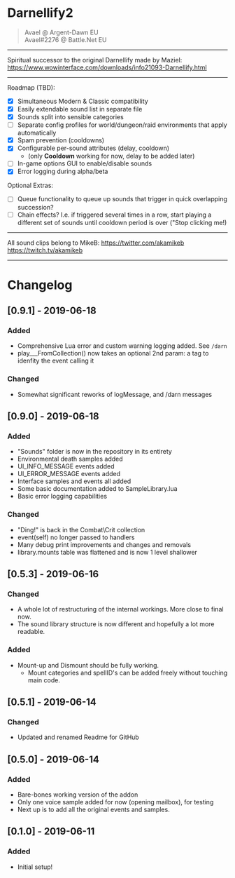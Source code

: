 # Darnellify2

> Avael @ Argent-Dawn EU   
> Avael#2276 @ Battle.Net EU   

-----

Spiritual successor to the original Darnellify made by Maziel:
https://www.wowinterface.com/downloads/info21093-Darnellify.html

-----

Roadmap (TBD):  
- [x] Simultaneous Modern & Classic compatibility
- [x] Easily extendable sound list in separate file
- [x] Sounds split into sensible categories
- [ ] Separate config profiles for world/dungeon/raid environments that apply automatically
- [x] Spam prevention (cooldowns)
- [x] Configurable per-sound attributes (delay, cooldown)
  - (only **Cooldown** working for now, delay to be added later)
- [ ] In-game options GUI to enable/disable sounds
- [x] Error logging during alpha/beta

Optional Extras:  
- [ ] Queue functionality to queue up sounds that trigger in quick overlapping succession?
- [ ] Chain effects? I.e. if triggered several times in a row, start playing a different set of sounds until cooldown period is over ("Stop clicking me!)

-----

All sound clips belong to MikeB:
https://twitter.com/akamikeb
https://twitch.tv/akamikeb

-----



# Changelog
## [0.9.1] - 2019-06-18
### Added
- Comprehensive Lua error and custom warning logging added. See `/darn`
- play___FromCollection() now takes an optional 2nd param: a tag to idenfity the event calling it
### Changed
- Somewhat significant reworks of logMessage, and /darn messages

## [0.9.0] - 2019-06-18
### Added
- "Sounds" folder is now in the repository in its entirety
- Environmental death samples added
- UI_INFO_MESSAGE events added
- UI_ERROR_MESSAGE events added
- Interface samples and events all added
- Some basic documentation added to SampleLibrary.lua
- Basic error logging capabilities
### Changed
- "Ding!" is back in the Combat\Crit collection
- event(self) no longer passed to handlers
- Many debug print improvements and changes and removals
- library.mounts table was flattened and is now 1 level shallower

## [0.5.3] - 2019-06-16
### Changed
- A whole lot of restructuring of the internal workings. More close to final now.
- The sound library structure is now different and hopefully a lot more readable.
### Added
- Mount-up and Dismount should be fully working.
  + Mount categories and spellID's can be added freely without touching main code.

## [0.5.1] - 2019-06-14
### Changed
- Updated and renamed Readme for GitHub

## [0.5.0] - 2019-06-14
### Added
- Bare-bones working version of the addon
- Only one voice sample added for now (opening mailbox), for testing
- Next up is to add all the original events and samples.


## [0.1.0] - 2019-06-11
### Added
- Initial setup!
